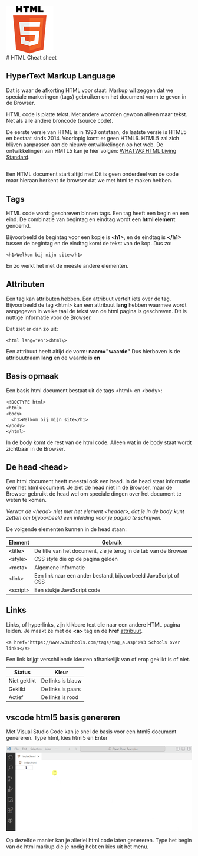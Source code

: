 <div class="sdcs-header">
  <img src="/assets/images/html5-logo.png">
</div>
# HTML Cheat sheet

## HyperText Markup Language
Dat is waar de afkorting HTML voor staat. Markup wil zeggen dat we speciale markeringen (tags) gebruiken om het document vorm te geven in de Browser.

HTML code is platte tekst. Met andere woorden gewoon alleen maar tekst. Net als alle andere broncode (source code).

De eerste versie van HTML is in 1993 ontstaan, de laatste versie is HTML5 en bestaat sinds 2014. Voorlopig komt er geen HTML6. HTML5 zal zich blijven aanpassen aan de nieuwe ontwikkelingen op het web. De ontwikkelingen van HMTL5 kan je hier volgen: [WHATWG HTML Living Standard](https://html.spec.whatwg.org/). 


## <!DOCTYPE html>
Een HTML document start altijd met <!DOCTYPE html> Dit is geen onderdeel van de code maar hieraan herkent de browser dat we met html te maken hebben.

## Tags
HTML code wordt geschreven binnen tags. Een tag heeft een begin en een eind. De combinatie van begintag en eindtag wordt een **html element** genoemd.

Bijvoorbeeld de begintag voor een kopje is **<h1\>**, en de eindtag is **</h1\>** tussen de begintag en de eindtag komt de tekst van de kop. Dus zo:

```
<h1>Welkom bij mijn site</h1>
```
En zo werkt het met de meeste andere elementen.

## Attributen
Een tag kan attributen hebben. Een attribuut vertelt iets over de tag. Bijvoorbeeld de tag <html\> kan een attribuut **lang** hebben waarmee wordt aangegeven in welke taal de tekst van de html pagina is geschreven. Dit is nuttige informatie voor de Browser.

Dat ziet er dan zo uit:

```
<html lang="en"><html\>
```
Een attribuut heeft altijd de vorm: **naam="waarde"** Dus hierboven is de attribuutnaam **lang** en de waarde is **en**



## Basis opmaak
Een basis html document bestaat uit de tags <html\> en <body\>:

```
<!DOCTYPE html>
<html>
<body>
  <h1>Welkom bij mijn site</h1>
</body>
</html>
```
In de body komt de rest van de html code. Alleen wat in de body staat wordt zichtbaar in de Browser.

## De head <head\>
Een html document heeft meestal ook een head. In de head staat informatie over het html document. Je ziet de head niet in de Browser, maar de Browser gebruikt de head wel om speciale dingen over het document te weten te komen.

*Verwar de <head\> niet met het element <header\>, dat je in de body kunt zetten om bijvoorbeeld een inleiding voor je pagina te schrijven.*

De volgende elementen kunnen in de head staan:

|Element|Gebruik|
|---|---|
|<title\>|De title van het document, zie je terug in de tab van de Browser|
|<style\>|CSS style die op de pagina gelden|
|<meta\>|Algemene informatie|
|<link\>|Een link naar een ander bestand, bijvoorbeeld JavaScript of CSS|
|<script\>|Een stukje JavaScript code|

## Links
Links, of hyperlinks, zijn klikbare text die naar een andere HTML pagina leiden. Je maakt ze met de **<a\>** tag en de **href** [attribuut](#attributen).

```
<a href="https://www.w3schools.com/tags/tag_a.asp">W3 Schools over links</a>
```
Een link krijgt verschillende kleuren afhankelijk van of erop geklikt is of niet.

|Status|Kleur|
|---|---|
|Niet geklikt|De links is blauw|
|Geklikt|De links is paars|
|Actief|De links is rood|


## vscode html5 basis genereren
Met Visual Studio Code kan je snel de basis voor een html5 document genereren. Type html, kies html5 en Enter

<p align="center">
  <img src="/assets/gifs/vscode-html.gif">
</p>

Op dezelfde manier kan je allerlei html code laten genereren. Type het begin van de html markup die je nodig hebt en kies uit het menu.

